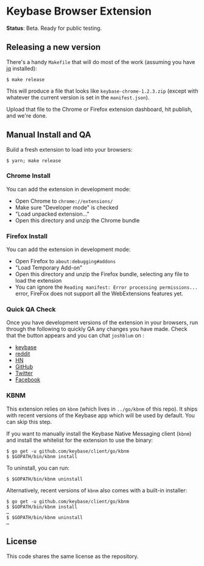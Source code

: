 # Keybase Browser Extension

**Status**: Beta. Ready for public testing.


## Releasing a new version

There's a handy `Makefile` that will do most of the work (assuming you have
[jq](https://stedolan.github.io/jq/download) installed):

```shell
$ make release
```

This will produce a file that looks like `keybase-chrome-1.2.3.zip` (except with
whatever the current version is set in the `manifest.json`).

Upload that file to the Chrome or Firefox extension dashboard, hit publish, and
we're done.


## Manual Install and QA

Build a fresh extension to load into your browsers:


```shell
$ yarn; make release
```

### Chrome Install

You can add the extension in development mode:

* Open Chrome to `chrome://extensions/`
* Make sure "Developer mode" is checked
* "Load unpacked extension..."
* Open this directory and unzip the Chrome bundle


### Firefox Install

You can add the extension in development mode:

* Open Firefox to `about:debugging#addons`
* "Load Temporary Add-on"
* Open this directory and unzip the Firefox bundle, selecting any file to load
  the extension
* You can ignore the `Reading manifest: Error processing permissions...` error,
  FireFox does not support all the WebExtensions features yet.

### Quick QA Check

Once you have development versions of the extension in your browsers, run
through the following to quickly QA any changes you have made. Check that the
button appears and you can chat `joshblum` on :

* [keybase](https://keybase.io/joshblum)
* [reddit](https://www.reddit.com/user/joshblum)
* [HN](https://news.ycombinator.com/user?id=josh_blum)
* [GitHub](https://github.com/joshblum)
* [Twitter](https://twitter.com/blumua)
* [Facebook](https://www.facebook.com/josh.blum.92)


### KBNM

This extension relies on `kbnm` (which lives in `../go/kbnm` of this repo). It
ships with recent versions of the Keybase app which will be used by default. You
can skip this step.

If you want to manually install the Keybase Native Messaging client (`kbnm`) and
install the whitelist for the extension to use the binary:

```shell
$ go get -u github.com/keybase/client/go/kbnm
$ $GOPATH/bin/kbnm install
```

To uninstall, you can run:

```shell
$ $GOPATH/bin/kbnm uninstall
```

Alternatively, recent versions of `kbnm` also comes with a built-in installer:

```shell
$ go get -u github.com/keybase/client/go/kbnm
$ $GOPATH/bin/kbnm install
…
$ $GOPATH/bin/kbnm uninstall
…
```


## License

This code shares the same license as the repository.
